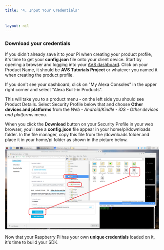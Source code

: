 ```yaml
---
title: '4. Input Your Credentials'


layout: nil
---
```



### Download your credentials

If you didn't already save it to your Pi when creating your product profile, it's time to get your **config.json** file onto your client device.  Start by opening a browser and logging into your [AVS dashboard](https://developer.amazon.com/alexa/console/avs/home). Click on your Product Name, it should be **AVS Tutorials Project** or whatever you named it when creating the product profile.

If you don't see your dashboard, click on "My Alexa Consoles" in the upper right corner and select "Alexa Built-in Products".

This will take you to a product menu - on the left side you should see Product Details.  Select Security Profile below that and choose **Other devices and platforms** from the *Web - Android/Kindle - iOS - Other devices and platforms* menu.

When you click the **Download** button on your Security Profile in your web browser, you'll see a **config.json** file appear in your home/pi/downloads folder.  In the file manager, copy this file from the /downloads folder and place it in your home/pi folder as shown in the picture below.


![config](../assets/downloadConfig_large.png)


Now that your Raspberry Pi has your own **unique credentials** loaded on it, it's time to build your SDK.
